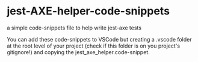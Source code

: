 # jest-AXE-helper-code-snippets
a simple code-snippets file to help write jest-axe tests

You can add these code-snippets to VSCode but creating a .vscode folder at the root level of your project (check if this folder is on you project's gitignore!) and copying the jest_axe_helper.code-snippet.
